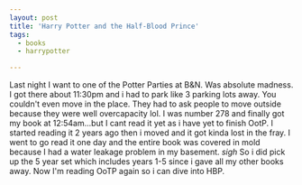 ```yaml
---
layout: post
title: 'Harry Potter and the Half-Blood Prince'
tags:
  - books
  - harrypotter

---
```


Last night I want to one of the Potter Parties at B&amp;N. Was absolute madness. I got there about 11:30pm and i had to park like 3 parking lots away. You couldn't even move in the place. They had to ask people to move outside because they were well overcapacity lol. I was number 278 and finally got my book at 12:54am...but I cant read it yet as i have yet to finish OotP. I started reading it 2 years ago then i moved and it got kinda lost in the fray. I went to go read it one day and the entire book was covered in mold because I had a water leakage problem in my basement. *sigh* So i did pick up the 5 year set which includes years 1-5 since i gave all my other books away. Now I'm reading OoTP again so i can dive into HBP.

<!-- technorati tags start -->
<!-- technorati tags end -->
